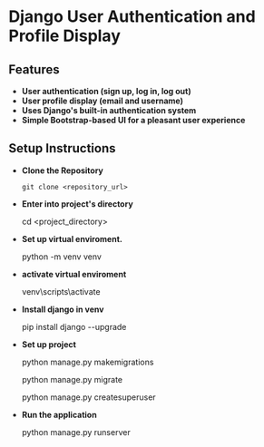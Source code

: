 # Django User Authentication and Profile Display

## Features

- **User authentication (sign up, log in, log out)**
- **User profile display (email and username)**
- **Uses Django's built-in authentication system**
- **Simple Bootstrap-based UI for a pleasant user experience**

## Setup Instructions

- **Clone the Repository**

    ``git clone <repository_url>``

- **Enter into project's directory**

    cd <project_directory>

- **Set up virtual enviroment.**

    python -m venv venv  

- **activate virtual enviroment**

    venv\scripts\activate  

- **Install django in venv**

    pip install django --upgrade  

- **Set up project**

    python manage.py makemigrations

    python manage.py migrate

    python manage.py createsuperuser 

- **Run the application**

    python manage.py runserver  

